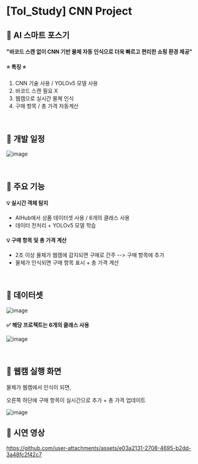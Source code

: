 # [ToI_Study] CNN Project
## 📌 AI 스마트 포스기

#### "바코드 스캔 없이 CNN 기반 물체 자동 인식으로 더욱 빠르고 편리한 쇼핑 환경 제공" 

   #### ⭐ 특징 ⭐
1. CNN 기술 사용 / YOLOv5 모델 사용
2. 바코드 스캔 필요 X
3. 웹캠으로 실시간 물체 인식
4. 구매 항목 / 총 가격 자동계산
   
<br>

## 📌 개발 일정
![image](https://github.com/user-attachments/assets/bbfcf9a6-3578-407e-8422-54faf08f35be)

<br>


## 📌 주요 기능
#### 💡 실시간 객체 탐지
- AIHub에서 상품 데이터셋 사용 / 6개의 클래스 사용
- 데이터 전처리 + YOLOv5 모델 학습
  
#### 💡 구매 항목 및 총 가격 계산
- 2초 이상 물체가 웹캠에 감지되면 구매로 간주 --> 구매 항목에 추가
- 물체가 인식되면 구매 항목 표시 + 총 가격 계산

<br>

## 📌 데이터셋
![image](https://github.com/user-attachments/assets/ac78375e-4303-47b5-b964-346952fe3ecc)

#### ✅ 해당 프로젝트는 6개의 클래스 사용
![image](https://github.com/user-attachments/assets/532ab69d-c98b-45ae-bbb5-a37672d5fc6c)

<br>

## 📌 웹캠 실행 화면
물체가 웹캠에서 인식이 되면, <br>

오른쪽 하단에 구매 항목이 실시간으로 추가 + 총 가격 업데이트

![image](https://github.com/user-attachments/assets/453ae14d-4d69-4dbe-b16d-2ebfe025a7d2)



## 📌 시연 영상
https://github.com/user-attachments/assets/e03a2131-2708-4695-b2dd-3a48fc2f42c7

